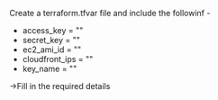Create a terraform.tfvar file and include the followinf - 

* access_key     = ""
* secret_key     = ""
* ec2_ami_id     = ""
* cloudfront_ips = ""
* key_name       = ""

->Fill in the required details
